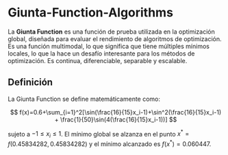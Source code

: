 # Giunta-Function-Algorithms

La **Giunta Function** es una función de prueba utilizada en la optimización global, diseñada para evaluar el rendimiento de algoritmos de optimización. Es una función multimodal, lo que significa que tiene múltiples mínimos locales, lo que la hace un desafío interesante para los métodos de optimización. Es continua, diferenciable, separable y escalable.

## Definición

La Giunta Function se define matemáticamente como:

$$
f(x)=0.6+\sum_{i=1}^2​[\sin(\frac{16}{15}x_i-1​)+\sin^2(\frac{16}{15}x_i-1​) + \frac{1}{50}\sin(4(\frac{16}{15}x_i-1​))]
$$

sujeto a $-1 \le x_i \le 1$. El mínimo global se alzanza en el punto $x^* = f(0.45834282, 0.45834282)$ y el mínimo alcanzado es $f(x^*)=0.060447$.